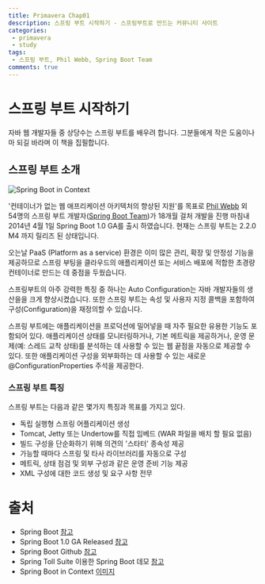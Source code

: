 ```yaml
---
title: Primavera Chap01
description: 스프링 부트 시작하기 - 스프링부트로 만드는 커뮤니티 사이트
categories:
 - primavera
 - study
tags:
 - 스프링 부트, Phil Webb, Spring Boot Team
comments: true
---
```


# 스프링 부트 시작하기
자바 웹 개발자들 중 상당수는 스프링 부트를 배우려 합니다. 그분들에게 작은 도움이나마 되길 바라며 이 책을 집필합니다.

## 스프링 부트 소개
![Spring Boot in Context](http://blog.springsource.org/wp-content/uploads/2013/08/spring.png)

'컨테이너가 없는 웹 애프리케이션 아키텍처의 향상된 지원'를 목표로 [Phil Webb](https://spring.io/team/pwebb) 외 54명의 스프링 부트 개발자([Spring Boot Team](https://spring.io/team))가 18개월 걸처 개발을 진행 마침내 2014년 4월 1일 Spring Boot 1.0 GA를 출시 하였습니다. 현재는 스프링 부트는 2.2.0 M4 까지 릴리즈 된 상태입니다.

오는날 PaaS (Platform as a service) 환경은 이미 많은 관리, 확장 및 안정성 기능을 제공하므로 스프링 부팅을 클라우드의 애플리케이션 또는 서비스 배포에 적합한 초경량 컨테이너로 만드는 데 중점을 두웠습니다.

스프링부트의 아주 강력한 특징 중 하나는 Auto Configuration는 자바 개발자들의 생산을을 크게 향상시켰습니다. 또한 스프링 부트는 속성 및 사용자 지정 콜백을 포함하여 구성(Configuration)을 재정의할 수 있습니다.

스프링 부트에는 애플리케이션을 프로덕션에 밀어넣을 때 자주 필요한 유용한 기능도 포함되어 있다. 애플리케이션 상태를 모니터링하거나, 기본 메트릭을 제공하거나, 운영 문제(예: 스레드 교착 상태)를 분석하는 데 사용할 수 있는 웹 끝점을 자동으로 제공할 수 있다. 또한 애플리케이션 구성을 외부화하는 데 사용할 수 있는 새로운 @ConfigurationProperties 주석을 제공한다.

### 스프링 부트 특징
스프링 부트는 다음과 같은 몇가지 특징과 목표를 가지고 있다.
* 독립 실행형 스프링 어플리케이션 생성
* Tomcat, Jetty 또는 Undertow를 직접 임베드 (WAR 파일을 배치 할 필요 없음)
* 빌드 구성을 단순화하기 위해 의견의 '스타터' 종속성 제공
* 가능할 때마다 스프링 및 타사 라이브러리를 자동으로 구성
* 메트릭, 상태 점검 및 외부 구성과 같은 운영 준비 기능 제공
* XML 구성에 대한 코드 생성 및 요구 사항 전무

# 출처
* Spring Boot [참고](https://spring.io/projects/spring-boot)
* Spring Boot 1.0 GA Released [참고](https://spring.io/blog/2014/04/01/spring-boot-1-0-ga-released)
* Spring Boot Github [참고](https://github.com/spring-projects/spring-boot)
* Spring Toll Suite 이용한 Spring Boot 데모 [참고](https://www.youtube.com/watch?time_continue=771&v=p8AdyMlpmPk)
* Spring Boot in Context [이미지](https://spring.io/blog/2013/08/06/spring-boot-simplifying-spring-for-everyone)

